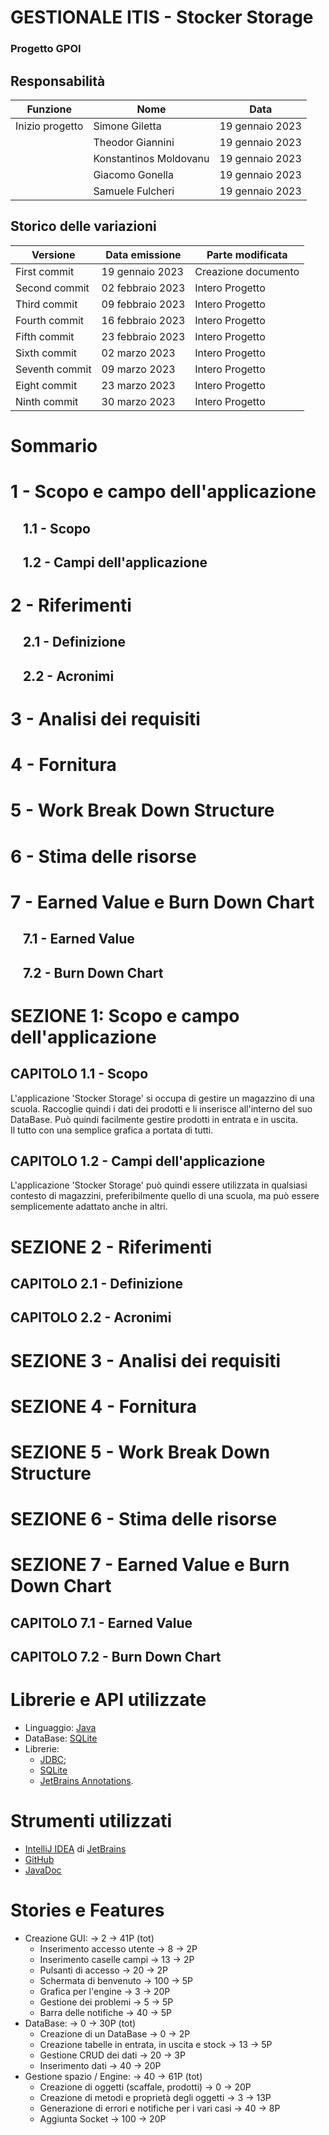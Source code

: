 # GESTIONALE ITIS - Stocker Storage
### Progetto GPOI

## Responsabilità
| Funzione        | Nome                   | Data             |
|-----------------|------------------------|------------------|
| Inizio progetto | Simone Giletta         | 19 gennaio 2023  |  
|                 | Theodor Giannini       | 19 gennaio 2023  |  
|                 | Konstantinos Moldovanu | 19 gennaio 2023  |  
|                 | Giacomo Gonella        | 19 gennaio 2023  |  
|                 | Samuele Fulcheri       | 19 gennaio 2023  |

## Storico delle variazioni
| Versione       | Data emissione   | Parte modificata    |
|----------------|------------------|---------------------|
| First   commit | 19 gennaio 2023  | Creazione documento |
| Second  commit | 02 febbraio 2023 | Intero Progetto     |
| Third   commit | 09 febbraio 2023 | Intero Progetto     |
| Fourth  commit | 16 febbraio 2023 | Intero Progetto     |
| Fifth   commit | 23 febbraio 2023 | Intero Progetto     |
| Sixth   commit | 02 marzo 2023    | Intero Progetto     |
| Seventh commit | 09 marzo 2023    | Intero Progetto     |
| Eight   commit | 23 marzo 2023    | Intero Progetto     |
| Ninth   commit | 30 marzo 2023    | Intero Progetto     |


# Sommario
# 1 - Scopo e campo dell'applicazione
## &nbsp;&nbsp;&nbsp; 1.1 - Scopo
## &nbsp;&nbsp;&nbsp; 1.2 - Campi dell'applicazione
# 2 - Riferimenti
## &nbsp;&nbsp;&nbsp; 2.1 - Definizione
## &nbsp;&nbsp;&nbsp; 2.2 - Acronimi
# 3 - Analisi dei requisiti
# 4 - Fornitura
# 5 - Work Break Down Structure
# 6 - Stima delle risorse
# 7 - Earned Value e Burn Down Chart
## &nbsp;&nbsp;&nbsp; 7.1 - Earned Value
## &nbsp;&nbsp;&nbsp; 7.2 - Burn Down Chart


# SEZIONE 1: Scopo e campo dell'applicazione
## CAPITOLO 1.1 - Scopo
L'applicazione 'Stocker Storage' si occupa di gestire un magazzino di una scuola.
Raccoglie quindi i dati dei prodotti e li inserisce all'interno del suo DataBase.
Può quindi facilmente gestire prodotti in entrata e in uscita.  
Il tutto con una semplice grafica a portata di tutti.

## CAPITOLO 1.2 - Campi dell'applicazione
L'applicazione 'Stocker Storage' può quindi essere utilizzata in qualsiasi contesto
di magazzini, preferibilmente quello di una scuola, ma può essere semplicemente
adattato anche in altri.


# SEZIONE 2 - Riferimenti
## CAPITOLO 2.1 - Definizione

## CAPITOLO 2.2 - Acronimi

# SEZIONE 3 - Analisi dei requisiti
# SEZIONE 4 - Fornitura
# SEZIONE 5 - Work Break Down Structure
# SEZIONE 6 - Stima delle risorse
# SEZIONE 7 - Earned Value e Burn Down Chart
## CAPITOLO 7.1 - Earned Value
## CAPITOLO 7.2 - Burn Down Chart

# Librerie e API utilizzate
* Linguaggio: [Java](https://www.oracle.com/java/technologies/)
* DataBase: [SQLite](https://www.sqlite.org/index.html)
* Librerie:
  - [JDBC](https://www.oracle.com/it/database/technologies/appdev/jdbc-downloads.html);
  - [SQLite](https://github.com/xerial/sqlite-jdbc)
  - [JetBrains Annotations](https://github.com/JetBrains/java-annotations).

# Strumenti utilizzati
* [IntelliJ IDEA](https://www.jetbrains.com/idea/) di [JetBrains](https://www.jetbrains.com/)
* [GitHub](https://github.com/)
* [JavaDoc](https://docs.oracle.com/en/java/)

# Stories e Features
* Creazione GUI: -> 2 -> 41P (tot)
  - Inserimento accesso utente -> 8 -> 2P
  - Inserimento caselle campi -> 13 -> 2P
  - Pulsanti di accesso -> 20 -> 2P
  - Schermata di benvenuto -> 100 -> 5P
  - Grafica per l'engine -> 3 -> 20P
  - Gestione dei problemi -> 5 -> 5P
  - Barra delle notifiche -> 40 -> 5P
* DataBase: -> 0 -> 30P (tot)
  - Creazione di un DataBase -> 0 -> 2P
  - Creazione tabelle in entrata, in uscita e stock -> 13 -> 5P
  - Gestione CRUD dei dati -> 20 -> 3P
  - Inserimento dati -> 40 -> 20P
* Gestione spazio / Engine: -> 40 -> 61P (tot)
  - Creazione di oggetti (scaffale, prodotti) -> 0 -> 20P
  - Creazione di metodi e proprietà degli oggetti -> 3 -> 13P
  - Generazione di errori e notifiche per i vari casi -> 40 -> 8P
  - Aggiunta Socket -> 100 -> 20P